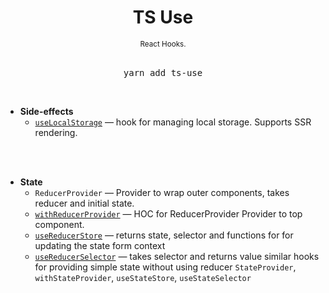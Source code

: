 <div align="center">
  <h1>
    TS Use
  </h1>
  <sup>
    React Hooks</a>.</em>
  </sup>
  <br />
  <br />
  <pre>yarn add ts-use</a></pre>
  <br />
</div>

- **Side-effects**
  - [`useLocalStorage`](./src/example/localStorage/index.tsx) &mdash; hook for managing local storage. Supports SSR rendering.
<br/>
<br/>

- **State**
  - `ReducerProvider` &mdash; Provider to wrap outer components, takes reducer and initial state.
  - [`withReducerProvider`](./src/example/useStore/index.tsx) &mdash; HOC for ReducerProvider Provider to top component.
  - [`useReducerStore`](./src/example/useStore/store/store.ts) &mdash; returns state, selector and functions for for updating the state form context 
  - [`useReducerSelector`](./src/example/useStore/store/selectors/index.ts) &mdash; takes selector and returns value
  similar hooks for providing simple state without using reducer
  `StateProvider`, `withStateProvider`, `useStateStore`, `useStateSelector`